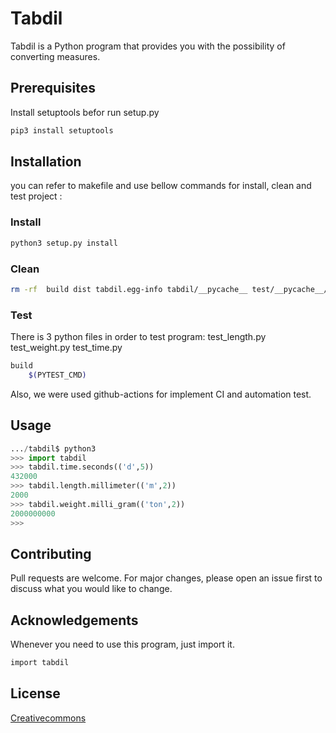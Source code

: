# Tabdil

Tabdil is a Python program that provides you with the possibility of converting measures.

## Prerequisites

Install setuptools befor run setup.py

```bash
pip3 install setuptools
```

## Installation

you can refer to makefile and use bellow commands for install, clean and test project :

### Install

```bash
python3 setup.py install
```

### Clean

```bash
rm -rf  build dist tabdil.egg-info tabdil/__pycache__ test/__pycache__/
```

### Test

There is 3 python files in order to test  program:
test_length.py
test_weight.py
test_time.py

```bash
build
	$(PYTEST_CMD)
```
Also, we were used github-actions for implement CI and automation test.

## Usage

```python
.../tabdil$ python3
>>> import tabdil
>>> tabdil.time.seconds(('d',5))
432000
>>> tabdil.length.millimeter(('m',2))
2000
>>> tabdil.weight.milli_gram(('ton',2))
2000000000
>>> 
```

## Contributing

Pull requests are welcome. For major changes, please open an issue first to discuss what you would like to change.


## Acknowledgements

Whenever you need to use this program, just import it.

```bash
import tabdil
```

## License

[Creativecommons](https://creativecommons.org/licenses/by/2.0/)
